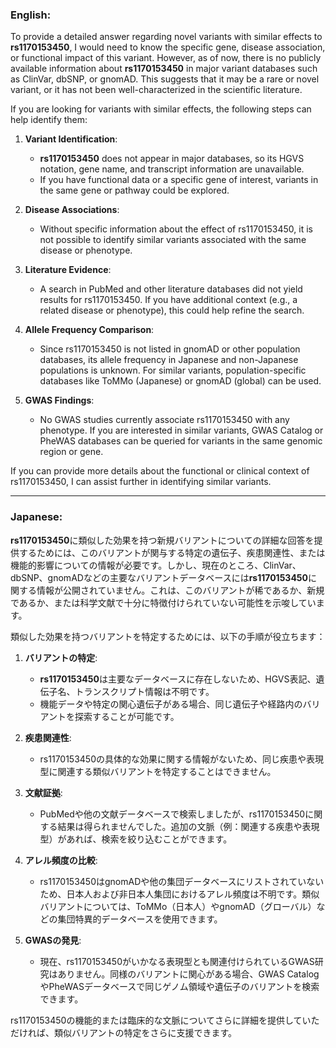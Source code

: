 ### English:
To provide a detailed answer regarding novel variants with similar effects to **rs1170153450**, I would need to know the specific gene, disease association, or functional impact of this variant. However, as of now, there is no publicly available information about **rs1170153450** in major variant databases such as ClinVar, dbSNP, or gnomAD. This suggests that it may be a rare or novel variant, or it has not been well-characterized in the scientific literature.

If you are looking for variants with similar effects, the following steps can help identify them:

1. **Variant Identification**:
   - **rs1170153450** does not appear in major databases, so its HGVS notation, gene name, and transcript information are unavailable.
   - If you have functional data or a specific gene of interest, variants in the same gene or pathway could be explored.

2. **Disease Associations**:
   - Without specific information about the effect of rs1170153450, it is not possible to identify similar variants associated with the same disease or phenotype.

3. **Literature Evidence**:
   - A search in PubMed and other literature databases did not yield results for rs1170153450. If you have additional context (e.g., a related disease or phenotype), this could help refine the search.

4. **Allele Frequency Comparison**:
   - Since rs1170153450 is not listed in gnomAD or other population databases, its allele frequency in Japanese and non-Japanese populations is unknown. For similar variants, population-specific databases like ToMMo (Japanese) or gnomAD (global) can be used.

5. **GWAS Findings**:
   - No GWAS studies currently associate rs1170153450 with any phenotype. If you are interested in similar variants, GWAS Catalog or PheWAS databases can be queried for variants in the same genomic region or gene.

If you can provide more details about the functional or clinical context of rs1170153450, I can assist further in identifying similar variants.

---

### Japanese:
**rs1170153450**に類似した効果を持つ新規バリアントについての詳細な回答を提供するためには、このバリアントが関与する特定の遺伝子、疾患関連性、または機能的影響についての情報が必要です。しかし、現在のところ、ClinVar、dbSNP、gnomADなどの主要なバリアントデータベースには**rs1170153450**に関する情報が公開されていません。これは、このバリアントが稀であるか、新規であるか、または科学文献で十分に特徴付けられていない可能性を示唆しています。

類似した効果を持つバリアントを特定するためには、以下の手順が役立ちます：

1. **バリアントの特定**:
   - **rs1170153450**は主要なデータベースに存在しないため、HGVS表記、遺伝子名、トランスクリプト情報は不明です。
   - 機能データや特定の関心遺伝子がある場合、同じ遺伝子や経路内のバリアントを探索することが可能です。

2. **疾患関連性**:
   - rs1170153450の具体的な効果に関する情報がないため、同じ疾患や表現型に関連する類似バリアントを特定することはできません。

3. **文献証拠**:
   - PubMedや他の文献データベースで検索しましたが、rs1170153450に関する結果は得られませんでした。追加の文脈（例：関連する疾患や表現型）があれば、検索を絞り込むことができます。

4. **アレル頻度の比較**:
   - rs1170153450はgnomADや他の集団データベースにリストされていないため、日本人および非日本人集団におけるアレル頻度は不明です。類似バリアントについては、ToMMo（日本人）やgnomAD（グローバル）などの集団特異的データベースを使用できます。

5. **GWASの発見**:
   - 現在、rs1170153450がいかなる表現型とも関連付けられているGWAS研究はありません。同様のバリアントに関心がある場合、GWAS CatalogやPheWASデータベースで同じゲノム領域や遺伝子のバリアントを検索できます。

rs1170153450の機能的または臨床的な文脈についてさらに詳細を提供していただければ、類似バリアントの特定をさらに支援できます。

